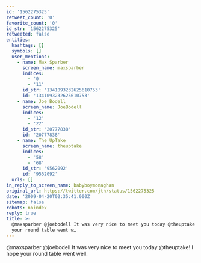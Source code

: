 ```yaml
---
id: '1562275325'
retweet_count: '0'
favorite_count: '0'
id_str: '1562275325'
retweeted: false
entities:
  hashtags: []
  symbols: []
  user_mentions:
    - name: Max Sparber
      screen_name: maxsparber
      indices:
        - '0'
        - '11'
      id_str: '1341093232625610753'
      id: '1341093232625610753'
    - name: Joe Bodell
      screen_name: JoeBodell
      indices:
        - '12'
        - '22'
      id_str: '20777838'
      id: '20777838'
    - name: The UpTake
      screen_name: theuptake
      indices:
        - '58'
        - '68'
      id_str: '9562092'
      id: '9562092'
  urls: []
in_reply_to_screen_name: babyboymonaghan
original_url: https://twitter.com/jth/status/1562275325
date: '2009-04-20T02:35:41.000Z'
sitemap: false
robots: noindex
reply: true
title: >-
  @maxsparber @joebodell It was very nice to meet you today @theuptake! I hope
  your round table went w…
---
```


@maxsparber @joebodell It was very nice to meet you today @theuptake! I hope your round table went well.
